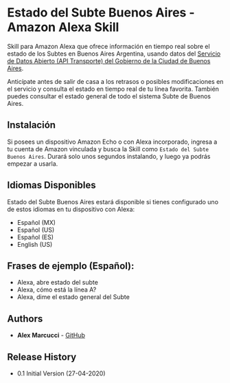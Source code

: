 # Estado del Subte Buenos Aires - Amazon Alexa Skill

Skill para Amazon Alexa que ofrece información en tiempo real sobre el estado de los Subtes en Buenos Aires Argentina, usando datos del [Servicio de Datos Abierto (API Transporte) del Gobierno de la Ciudad de Buenos Aires](https://www.buenosaires.gob.ar/desarrollourbano/transporte/apitransporte).

Anticípate  antes de salir de casa a los retrasos o posibles modificaciones en el servicio y consulta el estado en tiempo real de tu línea favorita. También puedes consultar el estado general de todo el sistema Subte de Buenos Aires. 

## Instalación

Si posees un dispositivo Amazon Echo o con Alexa incorporado, ingresa a tu cuenta de Amazon vinculada y busca la Skill como ```Estado del Subte Buenos Aires```. Durará solo unos segundos instalando, y luego ya podrás empezar a usarla.

## Idiomas Disponibles

Estado del Subte Buenos Aires estará disponible si tienes configurado uno de estos idiomas en tu dispositivo con Alexa:

* Español (MX)
* Español (US)
* Español (ES)
* English (US)

## Frases de ejemplo (Español):

* Alexa, abre estado del subte
* Alexa, cómo está la línea A?
* Alexa, dime el estado general del Subte

## Authors

* **Alex Marcucci** - [GitHub](https://github.com/amarcuccis)

## Release History

* 0.1 Initial Version (27-04-2020)

